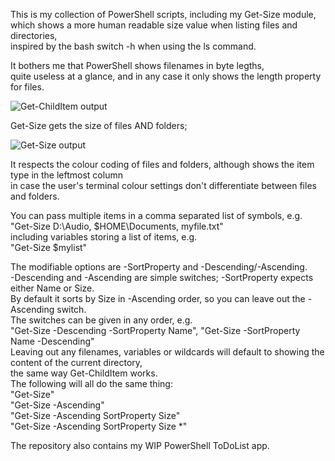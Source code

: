 This is my collection of PowerShell scripts, including my Get-Size module,  
which shows a more human readable size value when listing files and directories,  
inspired by the bash switch -h when using the ls command.  

It bothers me that PowerShell shows filenames in byte legths,  
quite useless at a glance, and in any case it only shows the length property for files.  

![Get-ChildItem output](https://github.com/user-attachments/assets/01b0e1f2-3c03-4d3b-8301-1f4203bdd526)


Get-Size gets the size of files AND folders;  

![Get-Size output](https://github.com/user-attachments/assets/45a5def4-015f-4646-bdaf-6a4082ca3ae5)

It respects the colour coding of files and folders, although shows the item type in the leftmost column  
in case the user's terminal colour settings don't differentiate between files and folders.  

You can pass multiple items in a comma separated list of symbols, e.g.  
"Get-Size D:\Audio, $HOME\Documents, myfile.txt"  
including variables storing a list of items, e.g.  
"Get-Size $mylist"  

The modifiable options are -SortProperty and -Descending/-Ascending.  
-Descending and -Ascending are simple switches; -SortProperty expects either Name or Size.  
By default it sorts by Size in -Ascending order, so you can leave out the -Ascending switch.  
The switches can be given in any order, e.g.  
"Get-Size -Descending -SortProperty Name", "Get-Size -SortProperty Name -Descending"  
Leaving out any filenames, variables or wildcards will default to showing the content of the current directory,  
the same way Get-ChildItem works.  
The following will all do the same thing:  
"Get-Size"  
"Get-Size -Ascending"  
"Get-Size -Ascending SortProperty Size"  
"Get-Size -Ascending SortProperty Size *"  

The repository also contains my WIP PowerShell ToDoList app.
